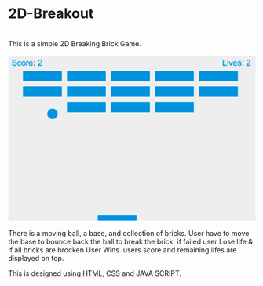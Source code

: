 # 2D-Breakout
</br>
This is a simple 2D Breaking Brick Game.

![alt text](images/demo.png)

There is a moving ball, a base, and collection of bricks.
User have to move the base to bounce back the ball to break the brick, if failed user Lose life & if all bricks are brocken User Wins.
users score and remaining lifes are displayed on top.

This is designed using HTML, CSS and JAVA SCRIPT.
